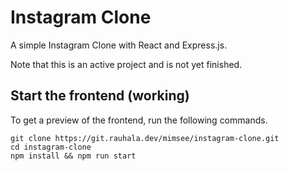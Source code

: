 # Instagram Clone

A simple Instagram Clone with React and Express.js.

Note that this is an active project and is not yet finished.

## Start the frontend (working)

To get a preview of the frontend, run the following commands.

```
git clone https://git.rauhala.dev/mimsee/instagram-clone.git
cd instagram-clone
npm install && npm run start
```